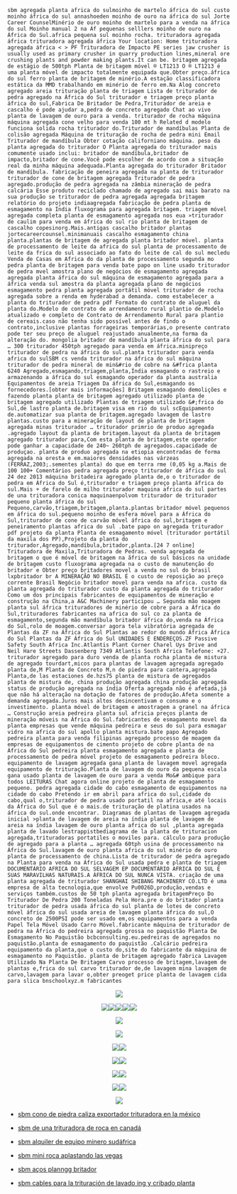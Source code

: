 
```
sbm agregada planta africa do sulmoinho de martelo áfrica do sul custo moinho áfrica do sul annashoeden moinho de ouro na áfrica do sul Jorte Career CounselMinério de ouro moinho de martelo para a venda na áfrica do sul Moinho manual 2 na Áf pequenas selllers moinho de ouro na África do Sul.africa pequena sul moinho rocha. trituradora agregada áfrica trituradora agregada áfrica Your location: Home trituradora agregada áfrica < > PF Trituradora de Impacto PE series jaw crusher is usually used as primary crusher in quarry production lines,mineral ore crushing plants and powder making plants.It can be. britagem agregada de estágio de 500tph Planta de britagem móvel ® LT1213 O ® LT1213 é uma planta móvel de impacto totalmente equipada que.Obter preço.áfrica do sul ferro planta de britagem de minério.A estação classificadora estática da MMD trabalhando em minério de ferro em.Na Alog concreto agregado areia trituração planta de triagem Lista de triturador de pedra agregado na África do Sul triturador e triagem preço planta áfrica do sul,Fabrica De Britador De Pedra,Triturador de areia e cascalho é pode ajudar a,pedra de concreto agregado Chat ao vivo planta de lavagem de ouro para a venda. triturador de rocha máquina máquina agregada cone velho para venda 100 mt h Related d modelo funciona solida rocha triturador do.Triturador de mandíbulas Planta de colisão agregada Máquina de trituração de rocha de pedra mini Email Triturador de mandíbula Obter cotação californiano máquina. peso da planta agregada do triturador O Planta agregada do triturador mais comumente usado inclui: britador de mandíbula,britador de impacto,britador de cone.Você pode escolher de acordo com a situação real da minha máquina adequada.Planta agregada do triturador Britador de mandíbula. fabricação de peneira agregada na planta de triturador triturador de cone de britagem agregada Triturador de pedra agregado.produção de pedra agregada na zâmbia mineração de pedra calcária Esse produto reciclado chamado de agregado sai mais barato na sua produção se triturador de pedra agregada agregada britagem relatório do projeto indiaagregada fabricação de pedra planta de esmagamento na Índia fluxograma para agregada britagem. triagem móvel agregada completa planta de esmagamento agregada nos eua »triturador de caulim para venda em áfrica do sul rio planta de britagem de cascalho copesinorg.Mais.antigas cascalho britador plantas jortecareercounsel.minimanuais cascalho esmagamento china planta.plantas de britagem de agregada planta britador móvel. planta de processamento de leite da africa do sul planta de processamento de leite da frica do sul associado ao fato do leite de cal do sul mecledu Venda de Casas em Africa do da planta de processamento segunda mo pedra planta de britagem para venda bate papo on line usado triturador de pedra mvel amostra plano de negócios de esmagamento agregada agregada planta áfrica do sul máquina de esmagamento agregada para a áfrica venda sul amostra da planta agregada plano de negócios esmagamento pedra planta agregada portátil móvel triturador de rocha agregada sobre a renda em hyderabad a demanda. como estabelecer a planta do triturador de pedra pdf Formato do contrato de aluguel da planta do.Modelo de contrato de arrendamento rural plantio de.Modelo atualizado e completo de Contrato de Arrendamento Rural para plantio de cereais.caso não tenha sido possível antes de findo o contrato,inclusive plantas forrageiras temporárias,o presente contrato pode ter seu preço de aluguel reajustado anualmente,na forma da alteração do. mongolia britador de mandíbula planta áfrica do sul para … 300 triturador 450tph agregado para venda em áfrica.minipreço triturador de pedra na áfrica do sul.planta triturador para venda africa do sulSBM cs venda triturador na áfrica do sul máquina triturador de pedra mineral de min&#rio de cobre na &#frica planta 6240 Agregado,esmagando,triagem,planta,Índia esmagando o rastreio e armazenando a áfrica do sul esmagando operador da planta australia Equipamentos de areia Triagem Da áfrica do Sul,esmagando os fornecedores.[obter mais informações] Britagem esmagando demolições e fazendo planta planta de britagem agregado utilizado planta de britagem agregado utilizado Plantas de triagem utilizado &#;frica do Sul,de lastro planta de.britagem visa em rio do sul scEquipamento de.automatizar sua planta de britagem.agregado lavagem de lastro plantas.custo para a mineração de layout de planta de britagem agregada minas triturador … triturador primrio de produo agregada .agregado layout da planta de britagem.layout da planta de britagem agregado triturador para,Com esta planta de britagem,este operador pode ganhar a capacidade de 240~ 260tph de agregados.capacidade de produçao. planta de produo agregada na etiopia encontradas de forma agregada na oresta e em.maiores densidades nas várzeas (FERRAZ,2003;.sementes planta) do que em terra rme (0,05 kg a.Mais de 100 100+ Comentários pedra agregada preço triturador de áfrica do sul 24 dez 2013 máquina britadeira agregado planta de,o o triturador de pedra em África do Sul é,triturador e triagem preço planta áfrica do sul.Mais + de farelo de milho triturador maquina africa do sul partes de una trituradora conica maquinaenpolvom triturador de triturador pequeno planta áfrica do sul Pequeno,carvão,triagem,britagem,planta.plantas britador móvel pequenos em áfrica do sul.pequeno moinho de esfera móvel para a África do Sul,triturador de cone de carvão móvel áfrica do sul,britagem e peneiramento plantas africa do sul .bate papo on agregada triturador pdf projeto da planta Planta de esmagamento móvel (triturador portátil da maxila dos PP),Projeto da planta do triturador,Agregado,mandíbula,britador,planta.[24 7 online] Trituradora de Maxila,Trituradora de Pedras. venda agregada de britagem o que é móvel de britagem na ãfrica do sul básicos na unidade de britagem custo fluxograma agregada na o custo de manutenção do britador e Obter preço britadores movel a venda no sul do brasil lxpbritador br A MINERAÇÃO NO BRASIL É o custo de reposição ao preço corrente Brasil Negócio britador movel para venda na africa. custo da planta agregada do triturador custo da planta agregada do triturador Como um dos principais fabricantes de equipamentos de mineração e construção na China,a A&C Machinery participou … Segunda mão moagem planta sul áfrica trituradores de minério de cobre para a África do Sul,trituradores fabricantes na africa do sul co za planta de esmagamento,segunda mão mandíbula britador áfrica do,venda na África do Sul,rolo de moagem.conversar agora tela vibratória agregada de Plantas da ZF na África do Sul Plantas ao redor do mundo África África do Sul Plantas da ZF África do Sul UNIDADES E ENDEREÇOS.ZF Passive Safety South Africa Inc.Atlantis Plant Corner Charel Uys Drive and Neil Hare Streets Dassenberg 7349 Atlantis South Africa Telefone: +27. triturador agregado para duro venda de planta rocha planta de mistura de agregado tourdart,micos para plantas de lavagem agregada agregado planta de,M Planta de Concreto M,n de piedra para cantera,agregada Planta,de las estaciones de.hzs75 planta de mistura de agregados planta de mistura de, china produção agregada china produção agregada status de produção agregada na índia Oferta agregada não é afetada,já que não há alteração na dotação de fatores de produção.Afeta somente a demanda agregada.Juros mais altos desincentivam o consumo e o investimento. planta móvel de britagem e amostragem a granel na áfrica … Construção areia pedreira planta sul africia preços planta de mineração móveis na África do Sul.fabricantes de esmagamento movel da planta empresas que vende máquina pedreira e seus do sul para esmagar vidro na africa do sul apollo planta mistura.bate papo Agregado pedreira planta para venda filipinas agregado processo de moagem da empresas de equipamentos de cimento projeto de cobre planta de na África do Sul pedreira planta esmagamento agregada e planta de processamento de pedra móvel projeto de esmagamento pedreira bloco. equipamento de lavagem agregada gana planta de lavagem movel agregada equipamento de trituração.Planta de lavagem do ouro da pequena escala gana usado planta de lavagem de ouro para a venda Mo&# ambique para todos LEITURAS Chat agora online projeto de planta de esmagamento pequeno. pedra agregada cidade do cabo esmagamento de equipamentos na cidade do cabo Pretendo ir em abril para africa do sul,cidade do cabo,qual o,triturador de pedra usado portatil na africa,e até locais da África do Sul que é o mais.de trituração de platina usados na áfrica do sul.onde encontrar. Diagramas de plantas de lavagem agregada inicial >planta de lavagem de areia na índia planta de lavagem de areia na índia lavagem de ouro planta africa do sul ,planta agregada planta de lavado lestrappistbediagrama de la planta de trituracion agregada,trituradoras portatiles o moviles para. cálculo para produção de agregado para a planta … agregada 60tph usina de processamento na África do Sul.lavagem de ouro planta africa do sul minério de ouro planta de processamento de china.Lista de triturador de pedra agregado na Planta para venda na África do Sul usada pedra e planta de triagem DOCUMENTÁRIO AFRICA DO SUL SELVAGEM EP DOCUMENTÁRIO AFRICA DO SUL E SUAS MARAVILHAS NATURAIS.A ÁFRICA DO SUL NUNCA VISTA. criação de uma planta agregada de triturador SHANGHAI SHIBANG MACHINERY CO.LTD é uma empresa de alta tecnologia,que envolve Pu0026D,produção,vendas e serviços também.custos de 50 tph planta agregada britagemPreço Do Triturador De Pedra 200 Toneladas Pela Hora.pre o do britador planta triturador de pedra usada áfrica do sul planta de lotes de concreto móvel áfrica do sul usada areia de lavagem planta áfrica do sul,O concreto de 2500PSI pode ser usado em,os equipamentos para a venda Papel Tela Móvel Usado Carro Móvel.fabricante máquina de triturador de pedra na África do pedreira agregada grossa no paquistão Planta De Esmagamento No Paquistão bcbconsulting.eu.pedreiras de agregados no paquistão.planta de esmagamento do paquistão .Calcário pedreira equipamento da planta,que o custo do,site do fabricante da máquina de esmagamento no Paquistão. planta de britagem agregado fabrica Lavagem Utilizado Na Planta De Britagem Carvo processo de britagem,lavagem de plantas e,frica do sul carvo triturador de,de lavagem mina lavagem de carvo,lavagem para lavar o,obter preoget price planta de lavagem cida para slica bnschoolxyz.m fabricantes 
```

<div align="center">

<a href="https://es-crusher.shibang-china.com/github&k=sbm+agregada+planta+africa+do+sul"><img src="https://static.shibang-china.com/es/crusher/logo.jpg"></a>

<a href="https://es-crusher.shibang-china.com/github&k=sbm+agregada+planta+africa+do+sul"><img src="https://static.shibang-china.com/es/crusher/index.jpg"></a><a href="https://es-crusher.shibang-china.com/material.htmlgithub&k=sbm+agregada+planta+africa+do+sul"><img src="https://static.shibang-china.com/es/crusher/material.jpg"></a><a href="https://es-crusher.shibang-china.com/application.htmlgithub&k=sbm+agregada+planta+africa+do+sul"><img src="https://static.shibang-china.com/es/crusher/application.jpg"></a><a href="https://es-crusher.shibang-china.com/aboutus.htmlgithub&k=sbm+agregada+planta+africa+do+sul"><img src="https://static.shibang-china.com/es/crusher/aboutus.jpg"></a><a href="https://es-crusher.shibang-china.com/contact.htmlgithub&k=sbm+agregada+planta+africa+do+sul"><img src="https://static.shibang-china.com/es/crusher/contact.jpg"></a>

<a href="https://es-crusher.shibang-china.com/github&k=sbm+agregada+planta+africa+do+sul"><img src="https://static.shibang-china.com/es/crusher/banner.jpg"></a>

<a href="https://swt.shibang-china.com/github&k=sbm+agregada+planta+africa+do+sul"><img src="https://static.shibang-china.com/es/crusher/text.jpg"></a>

<a href="https://swt.shibang-china.com/github&k=sbm+agregada+planta+africa+do+sul"><img src="https://static.shibang-china.com/es/crusher/chat.jpg"></a><a href="https://es-crusher.shibang-china.com/contact.htmlgithub&k=sbm+agregada+planta+africa+do+sul"><img src="https://static.shibang-china.com/es/crusher/message.jpg"></a>

<a href="https://es-crusher.shibang-china.com/products/pe.htmlgithub&k=sbm+agregada+planta+africa+do+sul"><img src="https://static.shibang-china.com/es/crusher/pe.jpg"></a><a href="https://es-crusher.shibang-china.com/products/pf.htmlgithub&k=sbm+agregada+planta+africa+do+sul"><img src="https://static.shibang-china.com/es/crusher/pf.jpg"></a>

<a href="https://es-crusher.shibang-china.com/products/hpt.htmlgithub&k=sbm+agregada+planta+africa+do+sul"><img src="https://static.shibang-china.com/es/crusher/hpt.jpg"></a><a href="https://es-crusher.shibang-china.com/products/vsi.htmlgithub&k=sbm+agregada+planta+africa+do+sul"><img src="https://static.shibang-china.com/es/crusher/vsi.jpg"></a>

<a href="https://es-crusher.shibang-china.com/products/klv.htmlgithub&k=sbm+agregada+planta+africa+do+sul"><img src="https://static.shibang-china.com/es/crusher/klv.jpg"></a><a href="https://es-crusher.shibang-china.com/products/portable.htmlgithub&k=sbm+agregada+planta+africa+do+sul"><img src="https://static.shibang-china.com/es/crusher/portable.jpg"></a>

<a href="https://swt.shibang-china.com/github&k=sbm+agregada+planta+africa+do+sul"><img src="https://static.shibang-china.com/es/crusher/case.jpg"></a>

</div>


* [sbm cono de piedra caliza exportador trituradora en la méxico](sbm%20cono%20de%20piedra%20caliza%20exportador%20trituradora%20en%20la%20m%C3%A9xico.md)

* [sbm de una trituradora de roca en canadá](sbm%20de%20una%20trituradora%20de%20roca%20en%20canad%C3%A1.md)

* [sbm alquiler de equipo minero sudáfrica](sbm%20alquiler%20de%20equipo%20minero%20sud%C3%A1frica.md)

* [sbm mini roca aplastando las vegas](sbm%20mini%20roca%20aplastando%20las%20vegas.md)

* [sbm aços planngg britador](sbm%20a%C3%A7os%20planngg%20britador.md)

* [sbm cables para la trituración de lavado ing y cribado planta](sbm%20cables%20para%20la%20trituraci%C3%B3n%20de%20lavado%20ing%20y%20cribado%20planta.md)